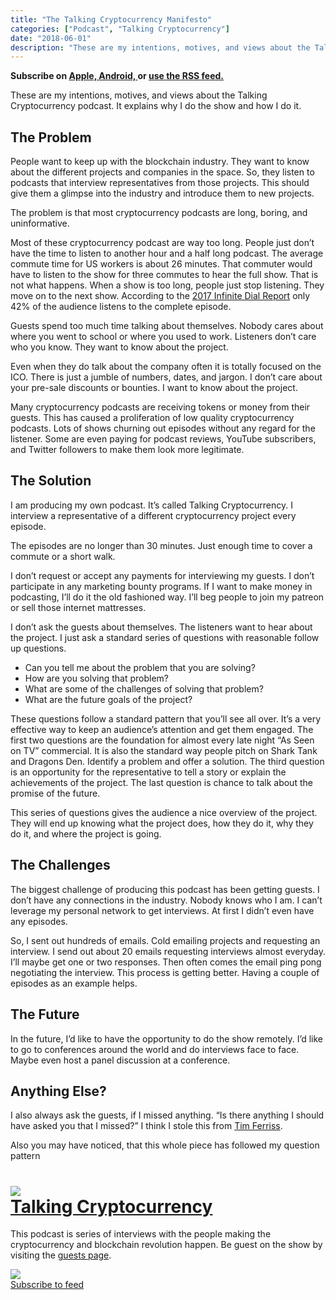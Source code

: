 ```yaml
---
title: "The Talking Cryptocurrency Manifesto"
categories: ["Podcast", "Talking Cryptocurrency"]
date: "2018-06-01"
description: "These are my intentions, motives, and views about the Talking Cryptocurrency podcast. It explains why I do the show and how I do it. "
---
```


<p>
<strong>
Subscribe on 
        <a href="https://itunes.apple.com/us/podcast/talking-cryptocurrency/id1388099603?mt=2app=podcast">
            Apple,
        </a>
        <a href="https://www.google.com/podcasts?feed=aHR0cDovL3RhbGtpbmdjcnlwdG9jdXJyZW5jeS5saWJzeW4uY29tL3Jzcw%3D%3D">
          Android,
        </a>
        or
        <a href="http://talkingcryptocurrency.libsyn.com/rss">
          use the RSS feed.
         </a>
</strong>
</p>

These are my intentions, motives, and views about the Talking Cryptocurrency podcast. It explains why I do the show and how I do it.

<h2>The Problem</h2>
<p>
People want to keep up with the blockchain industry. They want to know about the different projects and companies in the space. So, they listen to podcasts that interview representatives from those projects. This should give them a glimpse into the industry and introduce them to new projects.
</p>

<p>
The problem is that most cryptocurrency podcasts are long, boring, and uninformative. 
</p>
<p>
Most of these cryptocurrency podcast are way too long. People just don’t have the time to listen to another hour and a half long podcast. The average commute time for US workers is about 26 minutes. That commuter would have to listen to the show for three commutes to hear the full show. That is not what happens. When a show is too long, people just stop listening. They move on to the next show.  According to the <a href="http://www.edisonresearch.com/wp-content/uploads/2017/04/Podcast-Consumer-2017.pdf">2017 Infinite Dial Report</a> only 42% of the audience listens to the complete episode. 
</p>
<p>
Guests spend too much time talking about themselves. Nobody cares about where you went to school or where you used to work. Listeners don’t care who you know. They want to know about the project. 
</p>
<p>
Even when they do talk about the company often it is totally focused on the ICO. There is just a jumble of numbers, dates, and jargon. I don’t care about your pre-sale discounts or bounties. I want to know about the project. 
</p>
<p>
Many cryptocurrency podcasts are receiving tokens or money from their guests. This has caused a proliferation of low quality cryptocurrency podcasts. Lots of shows churning out episodes without any regard for the listener. Some are even paying for podcast reviews, YouTube subscribers, and Twitter followers to make them look more legitimate.
</p>

<h2>The Solution</h2>
<p>
I am producing my own podcast. It’s called Talking Cryptocurrency. I interview a representative of a different cryptocurrency project every episode. 
</p>
<p>
The episodes are no longer than 30 minutes. Just enough time to cover a commute or a short walk. 
</p>
<p>
I don’t request or accept any payments for interviewing my guests. I don’t participate in any marketing bounty programs. If I want to make money in podcasting, I’ll do it the old fashioned way. I’ll beg people to join my patreon or sell those internet mattresses.
</p>
<p>
I don’t ask the guests about themselves. The listeners want to hear about the project. I just ask a standard series of questions with reasonable follow up questions.

<ul>
<li>Can you tell me about the problem that you are solving?</li>
<li>How are you solving that problem?</li>
<li>What are some of the challenges of solving that problem?</li>
<li>What are the future goals of the project?</li>
</ul>
</p>

<p>
These questions follow a standard pattern that you’ll see all over. It’s a very effective way to keep an audience’s attention and get them engaged. The first two questions are the foundation for almost every late night “As Seen on TV” commercial. It is also the standard way people pitch on Shark Tank and Dragons Den. Identify a problem and offer a solution. The third question is an opportunity for the representative to tell a story or explain the achievements of the project. The last question is chance to talk about the promise of the future.
</p>
<p>
This series of questions gives the audience a nice overview of the project. They will end up knowing what the project does, how they do it, why they do it, and where the project is going.
</p>

<h2>The Challenges</h2>
<p>
The biggest challenge of producing this podcast has been getting guests. I don’t have any connections in the industry. Nobody knows who I am. I can’t leverage my personal network to get interviews. At first I didn’t even have any episodes.
</p>
<p>
So, I sent out hundreds of emails. Cold emailing projects and requesting an interview. I send out about 20 emails requesting interviews almost everyday. I’ll maybe get one or two responses. Then often comes the email ping pong negotiating the interview. This process is getting better. Having a couple of episodes as an example helps.
</p>

<h2>The Future</h2>
<p>
In the future, I’d like to have the opportunity to do the show remotely. I’d like to go to conferences around the world and do interviews face to face. Maybe even host a panel discussion at a conference.
</p>
<h2>Anything Else?</h2>
<p>
I also always ask the guests, if I missed anything. “Is there anything I should have asked you that I missed?” I think I stole this from <a href="https://tim.blog/">Tim Ferriss</a>. 
</p>
<p>
Also you may have noticed, that this whole piece has followed my question pattern
</p>

<div class="podcast-box">
            <h1 class="tag-title">
                <a href="">
                    <img class="cover-art" src="/img/cover_art/500/talking_cryptocurrency.jpg">
                <br>
                    Talking Cryptocurrency
                </a>
            </h1>
            <p>
                This podcast is series of interviews with the people making the cryptocurrency and blockchain revolution happen. Be guest on the show by visiting the <a href="/guests">guests page</a>.
            </p>
            <div class="container">
                    <div class="row sub-button-box">
                        <div class="column sub-button">
                                <a href="https://itunes.apple.com/us/podcast/talking-cryptocurrency/id1388099603?mt=2&amp;app=podcast">
                                    <img class="apple-button" src="/img/apple_podcast.svg">
                                </a>
                        </div>
                        <div class="column sub-button">
                                <script>window.podcastData={"title":"Talking Cryptocurrency","subtitle":"Interviews with the people making the cryptocurrency and blockchain revolution happen.","description":".","cover":"/img/cover_art/500/talking_cryptocurrency.jpg","feeds":[{"type":"audio","format":"mp3","url":"http://talkingcryptocurrency.libsyn.com/rss"}]}</script><script class="podlove-subscribe-button" src="https://cdn.podlove.org/subscribe-button/javascripts/app.js" data-language="en" data-size="big" data-json-data="podcastData" data-color="#469cd1" data-format="rectangle" data-style="filled"></script><noscript><a href="http://explainingcryptocurrency.libsyn.com/rss">Subscribe to feed</a></noscript>
                        </div>
                    </div>
                </div>
        </div>